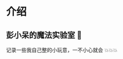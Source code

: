 # 介绍

## 彭小呆的魔法实验室 :jack_o_lantern:

记录一些我自己整的小玩意，一不小心就会 :boom::boom::boom: <Badge text="Danger" type="error"/> 